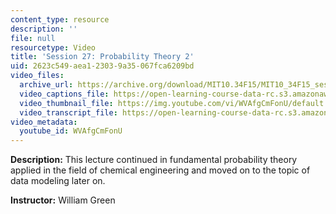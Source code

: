 ```yaml
---
content_type: resource
description: ''
file: null
resourcetype: Video
title: 'Session 27: Probability Theory 2'
uid: 2623c549-aea1-2303-9a35-067fca6209bd
video_files:
  archive_url: https://archive.org/download/MIT10.34F15/MIT10_34F15_ses27_300k.mp4
  video_captions_file: https://open-learning-course-data-rc.s3.amazonaws.com/10-34-numerical-methods-applied-to-chemical-engineering-fall-2015/7c07683c62685c84849c017e64dc11c3_WVAfgCmFonU.vtt
  video_thumbnail_file: https://img.youtube.com/vi/WVAfgCmFonU/default.jpg
  video_transcript_file: https://open-learning-course-data-rc.s3.amazonaws.com/10-34-numerical-methods-applied-to-chemical-engineering-fall-2015/e95d2ad06507b1e388e407fddff9a35a_WVAfgCmFonU.pdf
video_metadata:
  youtube_id: WVAfgCmFonU
---
```


**Description:** This lecture continued in fundamental probability theory applied in the field of chemical engineering and moved on to the topic of data modeling later on.

**Instructor:** William Green